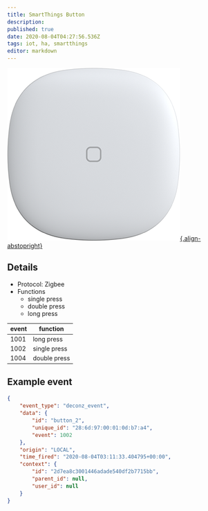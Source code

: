 ```yaml
---
title: SmartThings Button
description: 
published: true
date: 2020-08-04T04:27:56.536Z
tags: iot, ha, smartthings
editor: markdown
---
```


[![smartbutton_01_0000400.png](/smartbutton_01_0000400.png){.align-abstopright}](https://www.samsung.com/us/smart-home/smartthings/buttons/samsung-smartthings-button-gp-u999sjvleaa/)

## Details
- Protocol: Zigbee
- Functions
  - single press
  - double press
  - long press
  
| event | function
| ----  | -----------
| 1001  | long press
| 1002  | single press
| 1004  | double press


## Example event
```json
{
    "event_type": "deconz_event",
    "data": {
        "id": "button_2",
        "unique_id": "28:6d:97:00:01:0d:b7:a4",
        "event": 1002
    },
    "origin": "LOCAL",
    "time_fired": "2020-08-04T03:11:33.404795+00:00",
    "context": {
        "id": "2d7ea8c3001446adade540df2b7715bb",
        "parent_id": null,
        "user_id": null
    }
}
```

